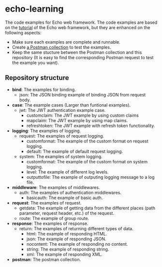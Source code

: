 # echo-learning

The code examples for Echo web framework. 
The code examples are based on the [tutorial](https://echo.labstack.com/guide/) of the Echo web framework, but they are enhanced on the following aspects:
- Make sure each examples are complete and runnable.
- Create [a Postman collection](postman/echo-learning.postman_collection.json) to test the examples.
- Keep the same stucture between the Postman collection and this repository (It is easy to find the corresponding Postman request to test the example you want).

## Repository structure
- **bind**: The examples for binding.
   - json: The JSON binding example of binding JSON from request body.
- **case**: The example cases (Larger than funtional examples).
   - jwt: The JWT authentication example case.
      - customclaim: The JWT example by using custom claims
      - mapclaim: The JWT example by using map claims.
      - refreshtoken: The JWT example with refresh token functionality.
- **logging**: The examples of logging.
   - request: The examples of request logging.
      - customformat: The example of the custom format on request logging.
      - default: The example of default request logging.
   - system: The examples of system logging.
      - customformat: The example of the custom format on system logging.
      - level: The example of different log levels.
      - outputtofile: The example of outputing logging message to a log file.
- **middleware**: The examples of middlewares.
   - auth: The examples of authentication middlewares.
      - basicauth: The example of basic auth.
- **request**: The examples of request.
   - getdata: The example of getting data from the different places (path parameter, request header, etc.) of the request.
   - route: The example of group route.
- **response**: The examples of response.
   - return: The examples of returning different types of data.
      - html: The example of responding HTML.
      - json: The example of responding JSON.
      - nocontent: The example of responding no content.
      - string: The example of responding string.
      - xml: The example of responding XML.
- **postman**: The postman collection.

